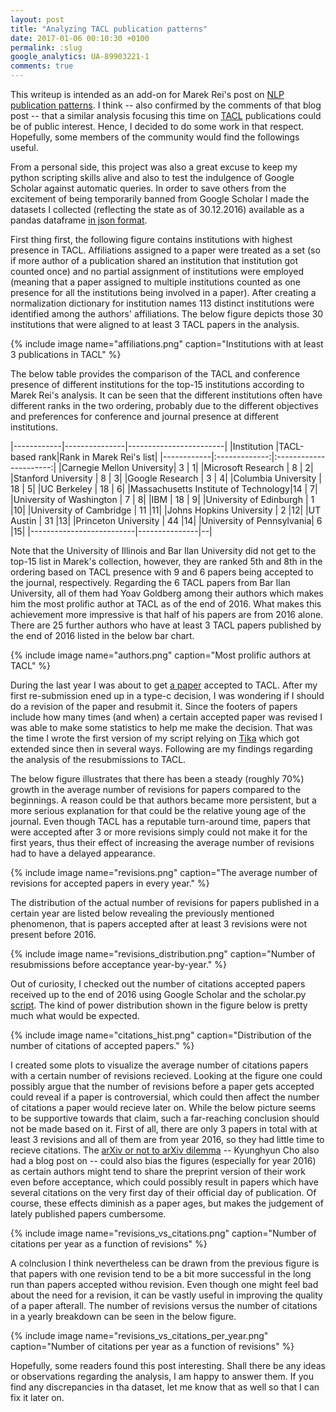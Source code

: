 ```yaml
---
layout: post
title: "Analyzing TACL publication patterns"
date: 2017-01-06 00:10:30 +0100
permalink: :slug
google_analytics: UA-89903221-1
comments: true
---
```

This writeup is intended as an add-on for Marek Rei's post on [NLP publication patterns](http://www.marekrei.com/blog/analysing-nlp-publication-patterns/). I think -- also confirmed by the comments of that blog post -- that a similar analysis focusing this time on [TACL](https://transacl.org/ojs/index.php/tacl) publications could be of public interest. Hence, I decided to do some work in that respect. Hopefully, some members of the community would find the followings useful.

From a personal side, this project was also a great excuse to keep my python scripting skills alive and also to test the indulgence of Google Scholar against automatic queries. In order to save others from the excitement of being temporarily banned from Google Scholar I made the datasets I collected (reflecting the state as of 30.12.2016) available as a pandas dataframe [in json format](/assets/posts/tacl_data.json).

First thing first, the following figure contains institutions with highest presence in TACL. Affiliations assigned to a paper were treated as a set (so if more author of a publication shared an institution that institution got counted once) and no partial assignment of institutions were employed (meaning that a paper assigned to multiple institutions counted as one presence for all the institutions being involved in a paper). After creating a normalization dictionary for institution names 113 distinct institutions were identified among the authors' affiliations. The below figure depicts those 30 institutions that were aligned to at least 3 TACL papers in the analysis.

{% include image name="affiliations.png" caption="Institutions with at least 3 publications in TACL" %}

The below table provides the comparison of the TACL and conference presence of different institutions for the top-15 institutions according to Marek Rei's analysis. It can be seen that the different institutions often have different ranks in the two ordering, probably due to the different objectives and preferences for conference and journal presence at different institutions.

|------------|---------------|------------------------|
|Institution |TACL-based rank|Rank in Marek Rei's list|
|------------|:-------------:|:----------------------:|
|Carnegie Mellon University|       3       | 1|
|Microsoft Research        |       8       | 2|
|Stanford University       |       8       | 3|
|Google Research           |       3       | 4|
|Columbia University       |      18       | 5|
|UC Berkeley               |      18       | 6|
|Massachusetts Institute of Technology|14  | 7|
|University of Washington  |       7       | 8|
|IBM                       |      18       | 9|
|University of Edinburgh   |       1       |10|
|University of Cambridge   |      11       |11|
|Johns Hopkins University  |       2       |12|
|UT Austin                 |      31       |13|
|Princeton University      |      44       |14|
|University of Pennsylvania|       6       |15|
|--------------------------|---------------|--|

Note that the University of Illinois and Bar Ilan University did not get to the top-15 list in Marek's collection, however, they are ranked 5th and 8th in the ordering based on TACL presence with 9 and 6 papers being accepted to the journal, respectively. Regarding the 6 TACL papers from Bar Ilan University, all of them had Yoav Goldberg among their authors which makes him the most prolific author at TACL as of the end of 2016. What makes this achievement more impressive is that half of his papers are from 2016 alone. There are 25 further authors who have at least 3 TACL papers published by the end of 2016 listed in the below bar chart.

{% include image name="authors.png" caption="Most prolific authors at TACL" %}

During the last year I was about to get [a paper](https://arxiv.org/abs/1612.07130) accepted to TACL. After my first re-submission ened up in a type-c decision, I was wondering if I should do a revision of the paper and resubmit it. Since the footers of papers include how many times (and when) a certain accepted paper was revised I was able to make some statistics to help me make the decision. That was the time I wrote the first version of my script relying on [Tika](https://github.com/chrismattmann/tika-python) which got extended since then in several ways. Following are my findings regarding the analysis of the resubmissions to TACL.

The below figure illustrates that there has been a steady (roughly 70%) growth in the average number of revisions for papers compared to the beginnings. A reason could be that authors became more persistent, but a more serious explanation for that could be the relative young age of the journal. Even though TACL has a reputable turn-around time, papers that were accepted after 3 or more revisions simply could not make it for the first years, thus their effect of increasing the average number of revisions had to have a delayed appearance.

{% include image name="revisions.png" caption="The average number of revisions for accepted papers in every year." %}

The distribution of the actual number of revisions for papers published in a certain year are listed below revealing the previously mentioned phenomenon, that is papers accepted after at least 3 revisions were not present before 2016.

{% include image name="revisions_distribution.png" caption="Number of resubmissions before acceptance year-by-year." %}

Out of curiosity, I checked out the number of citations accepted papers received up to the end of 2016 using Google Scholar and the scholar.py [script](https://github.com/ckreibich/scholar.py). The kind of power distribution shown in the figure below is pretty much what would be expected.

{% include image name="citations_hist.png" caption="Distribution of the number of citations of accepted papers." %}

I created some plots to visualize the average number of citations papers with a certain number of revisions recieved. Looking at the figure one could possibly argue that the number of revisions before a paper gets accepted could reveal if a paper is controversial, which could then affect the number of citations a paper would recieve later on. While the below picture seems to be supportive towards that claim, such a far-reaching conclusion should not be made based on it. First of all, there are only 3 papers in total with at least 3 revisions and all of them are from year 2016, so they had little time to recieve citations. The [arXiv or not to arXiv dilemma](http://www.kyunghyuncho.me/home/blog/toarxivornottoarxiv) -- Kyunghyun Cho also had a blog post on --  could also bias the figures (especially for year 2016) as certain authors might tend to share the preprint version of their work even before acceptance, which could possibly result in papers which have several citations on the very first day of their official day of publication. Of course, these effects diminish as a paper ages, but makes the judgement of lately published papers cumbersome.

{% include image name="revisions_vs_citations.png" caption="Number of citations per year as a function of revisions" %}

A colnclusion I think nevertheless can be drawn from the previous figure is that papers with one revision tend to be a bit more successful in the long run than papers accepted withou revision. Even though one might feel bad about the need for a revision, it can be vastly useful in improving the quality of a paper afterall. The number of revisions versus the number of citations in a yearly breakdown can be seen in the below figure.

{% include image name="revisions_vs_citations_per_year.png" caption="Number of citations per year as a function of revisions" %}

Hopefully, some readers found this post interesting. Shall there be any ideas or observations regarding the analysis, I am happy to answer them. If you find any discrepancies in tha dataset, let me know that as well so that I can fix it later on.
